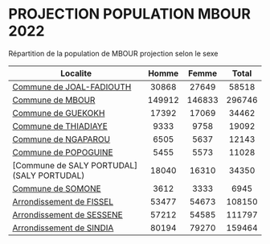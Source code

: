# PROJECTION POPULATION MBOUR 2022
	
Répartition de la population de MBOUR projection selon le sexe
	
| Localite  | Homme | Femme | Total |
| --------- |:-----:|:-----:|:-----:|
| [Commune de JOAL-FADIOUTH](JOAL-FADIOUTH) | 30868 | 27649 | 58518 |
| [Commune de MBOUR](MBOUR) | 149912 | 146833 | 296746 |
| [Commune de GUEKOKH](GUEKOKH) | 17392 | 17069 | 34462 |
| [Commune de THIADIAYE](THIADIAYE) | 9333 | 9758 | 19092 |
| [Commune de NGAPAROU](NGAPAROU) | 6505 | 5637 | 12143 |
| [Commune de POPOGUINE](POPOGUINE) | 5455 | 5573 | 11028 |
| [Commune de SALY PORTUDAL](SALY PORTUDAL) | 18040 | 16310 | 34350 |
| [Commune de SOMONE](SOMONE) | 3612 | 3333 | 6945 |
| [Arrondissement de FISSEL](FISSEL) | 53477 | 54673 | 108150 |
| [Arrondissement de SESSENE](SESSENE) | 57212 | 54585 | 111797 |
| [Arrondissement de SINDIA](SINDIA) | 80194 | 79270 | 159464 |
